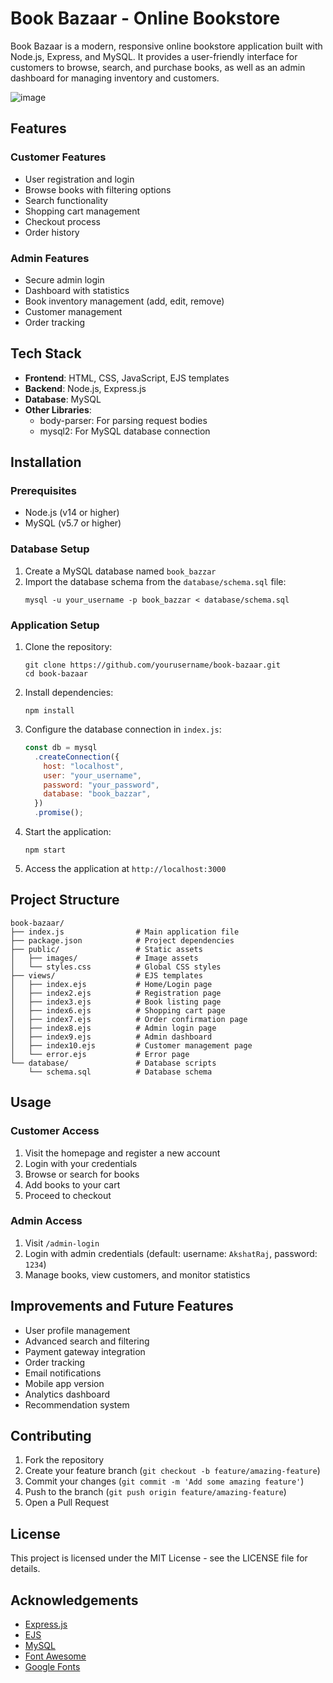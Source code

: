 # Book Bazaar - Online Bookstore  

Book Bazaar is a modern, responsive online bookstore application built with Node.js, Express, and MySQL. It provides a user-friendly interface for customers to browse, search, and purchase books, as well as an admin dashboard for managing inventory and customers.

![image](https://github.com/user-attachments/assets/f9478a38-9781-432a-b1a5-62cce2620915)

## Features

### Customer Features

- User registration and login
- Browse books with filtering options
- Search functionality
- Shopping cart management
- Checkout process
- Order history

### Admin Features

- Secure admin login
- Dashboard with statistics
- Book inventory management (add, edit, remove)
- Customer management
- Order tracking

## Tech Stack

- **Frontend**: HTML, CSS, JavaScript, EJS templates
- **Backend**: Node.js, Express.js
- **Database**: MySQL
- **Other Libraries**:
  - body-parser: For parsing request bodies
  - mysql2: For MySQL database connection

## Installation

### Prerequisites

- Node.js (v14 or higher)
- MySQL (v5.7 or higher)

### Database Setup

1. Create a MySQL database named `book_bazzar`
2. Import the database schema from the `database/schema.sql` file:
   ```
   mysql -u your_username -p book_bazzar < database/schema.sql
   ```

### Application Setup

1. Clone the repository:

   ```
   git clone https://github.com/yourusername/book-bazaar.git
   cd book-bazaar
   ```

2. Install dependencies:

   ```
   npm install
   ```

3. Configure the database connection in `index.js`:

   ```javascript
   const db = mysql
     .createConnection({
       host: "localhost",
       user: "your_username",
       password: "your_password",
       database: "book_bazzar",
     })
     .promise();
   ```

4. Start the application:

   ```
   npm start
   ```

5. Access the application at `http://localhost:3000`

## Project Structure

```
book-bazaar/
├── index.js                # Main application file
├── package.json            # Project dependencies
├── public/                 # Static assets
│   ├── images/             # Image assets
│   └── styles.css          # Global CSS styles
├── views/                  # EJS templates
│   ├── index.ejs           # Home/Login page
│   ├── index2.ejs          # Registration page
│   ├── index3.ejs          # Book listing page
│   ├── index6.ejs          # Shopping cart page
│   ├── index7.ejs          # Order confirmation page
│   ├── index8.ejs          # Admin login page
│   ├── index9.ejs          # Admin dashboard
│   ├── index10.ejs         # Customer management page
│   └── error.ejs           # Error page
└── database/               # Database scripts
    └── schema.sql          # Database schema
```

## Usage

### Customer Access

1. Visit the homepage and register a new account
2. Login with your credentials
3. Browse or search for books
4. Add books to your cart
5. Proceed to checkout

### Admin Access

1. Visit `/admin-login`
2. Login with admin credentials (default: username: `AkshatRaj`, password: `1234`)
3. Manage books, view customers, and monitor statistics

## Improvements and Future Features

- User profile management
- Advanced search and filtering
- Payment gateway integration
- Order tracking
- Email notifications
- Mobile app version
- Analytics dashboard
- Recommendation system

## Contributing

1. Fork the repository
2. Create your feature branch (`git checkout -b feature/amazing-feature`)
3. Commit your changes (`git commit -m 'Add some amazing feature'`)
4. Push to the branch (`git push origin feature/amazing-feature`)
5. Open a Pull Request

## License

This project is licensed under the MIT License - see the LICENSE file for details.

## Acknowledgements

- [Express.js](https://expressjs.com/)
- [EJS](https://ejs.co/)
- [MySQL](https://www.mysql.com/)
- [Font Awesome](https://fontawesome.com/)
- [Google Fonts](https://fonts.google.com/)
